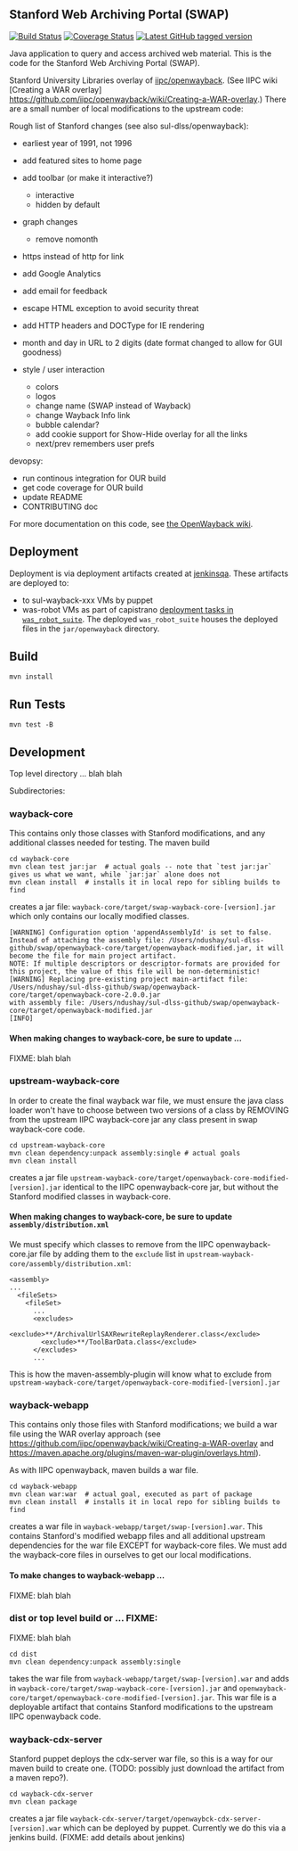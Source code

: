## Stanford Web Archiving Portal (SWAP)

[![Build Status](https://travis-ci.org/sul-dlss/swap.svg?branch=master)](https://travis-ci.org/sul-dlss/swap)
[![Coverage Status](https://coveralls.io/repos/github/sul-dlss/swap/badge.svg)](https://coveralls.io/github/sul-dlss/swap)
[![Latest GitHub tagged version](https://badge.fury.io/gh/sul-dlss%swap.svg)](https://badge.fury.io/gh/sul-dlss%2Fswap)

Java application to query and access archived web material. This is the code for the Stanford Web Archiving Portal (SWAP).

Stanford University Libraries overlay of [iipc/openwayback](https://github.com/iipc/openwayback).  (See IIPC wiki [Creating a WAR overlay] https://github.com/iipc/openwayback/wiki/Creating-a-WAR-overlay.)  There are a small number of local modifications to the upstream code:

Rough list of Stanford changes (see also sul-dlss/openwayback):

- earliest year of 1991, not 1996
- add featured sites to home page
- add toolbar (or make it interactive?)
  - interactive
  - hidden by default
- graph changes
  - remove nomonth
- https instead of http for link
- add Google Analytics
- add email for feedback
- escape HTML exception to avoid security threat
- add HTTP headers and DOCType for IE rendering
- month and day in URL to 2 digits (date format changed to allow for GUI goodness)

- style / user interaction
  - colors
  - logos
  - change name (SWAP instead of Wayback)
  - change Wayback Info link
  - bubble calendar?
  - add cookie support for Show-Hide overlay for all the links
  - next/prev remembers user prefs

devopsy:
- run continous integration for OUR build
- get code coverage for OUR build
- update README
- CONTRIBUTING doc


For more documentation on this code, see [the OpenWayback wiki](https://github.com/iipc/openwayback/wiki).

## Deployment

Deployment is via deployment artifacts created at [jenkinsqa](https://jenkinsqa.stanford.edu/job/was-swap/).  These artifacts are deployed to:
- to sul-wayback-xxx VMs by puppet
- was-robot VMs as part of capistrano [deployment tasks in `was_robot_suite`](https://github.com/sul-dlss/was_robot_suite/blob/master/config/deploy.rb#L47-L54). The deployed `was_robot_suite` houses the deployed files in the `jar/openwayback` directory.

## Build
```
mvn install
```

## Run Tests
```
mvn test -B
```

## Development

Top level directory ... blah blah


Subdirectories:

### wayback-core

This contains only those classes with Stanford modifications, and any additional classes needed for testing.  The maven build

```
cd wayback-core
mvn clean test jar:jar  # actual goals -- note that `test jar:jar` gives us what we want, while `jar:jar` alone does not
mvn clean install  # installs it in local repo for sibling builds to find
```

creates a jar file: `wayback-core/target/swap-wayback-core-[version].jar` which only contains
our locally modified classes.


```
[WARNING] Configuration option 'appendAssemblyId' is set to false.
Instead of attaching the assembly file: /Users/ndushay/sul-dlss-github/swap/openwayback-core/target/openwayback-modified.jar, it will become the file for main project artifact.
NOTE: If multiple descriptors or descriptor-formats are provided for this project, the value of this file will be non-deterministic!
[WARNING] Replacing pre-existing project main-artifact file: /Users/ndushay/sul-dlss-github/swap/openwayback-core/target/openwayback-core-2.0.0.jar
with assembly file: /Users/ndushay/sul-dlss-github/swap/openwayback-core/target/openwayback-modified.jar
[INFO]
```

#### When making changes to wayback-core, be sure to update ...

FIXME:  blah blah


### upstream-wayback-core

In order to create the final wayback war file, we must ensure the java class loader won't have to choose between two versions of a class by REMOVING from the upstream IIPC wayback-core jar any class present in swap wayback-core code.

```
cd upstream-wayback-core
mvn clean dependency:unpack assembly:single # actual goals
mvn clean install
```

creates a jar file `upstream-wayback-core/target/openwayback-core-modified-[version].jar` identical to the IIPC openwayback-core jar, but without the Stanford modified classes in wayback-core.

#### When making changes to wayback-core, be sure to update `assembly/distribution.xml`

We must specify which classes to remove from the IIPC openwayback-core.jar file by adding them to the `exclude` list in  `upstream-wayback-core/assembly/distribution.xml`:

```
<assembly>
...
  <fileSets>
    <fileSet>
      ...
      <excludes>
        <exclude>**/ArchivalUrlSAXRewriteReplayRenderer.class</exclude>
        <exclude>**/ToolBarData.class</exclude>
      </excludes>
      ...
```

This is how the maven-assembly-plugin will know what to exclude from `upstream-wayback-core/target/openwayback-core-modified-[version].jar`


### wayback-webapp

This contains only those files with Stanford modifications;  we build a war file using the WAR overlay approach (see https://github.com/iipc/openwayback/wiki/Creating-a-WAR-overlay and https://maven.apache.org/plugins/maven-war-plugin/overlays.html).  

As with IIPC openwayback, maven builds a war file.

```
cd wayback-webapp
mvn clean war:war  # actual goal, executed as part of package
mvn clean install  # installs it in local repo for sibling builds to find
```

creates a war file in `wayback-webapp/target/swap-[version].war`.  This contains Stanford's modified webapp files and all additional upstream dependencies for the war file EXCEPT for wayback-core files.  We must add the wayback-core files in ourselves to get our local modifications.

#### To make changes to wayback-webapp ...

FIXME:  blah blah


###  dist or top level build or ... FIXME:

FIXME:  blah blah

```
cd dist
mvn clean dependency:unpack assembly:single
```

takes the war file from `wayback-webapp/target/swap-[version].war` and adds in `wayback-core/target/swap-wayback-core-[version].jar` and `openwayback-core/target/openwayback-core-modified-[version].jar`.  This war file is a deployable artifact that contains Stanford modifications to the upstream IIPC openwayback code.


### wayback-cdx-server

Stanford puppet deploys the cdx-server war file, so this is a way for our maven build to create one.  (TODO: possibly just download the artifact from a maven repo?).  

```
cd wayback-cdx-server
mvn clean package
```

creates a jar file `wayback-cdx-server/target/openwaybck-cdx-server-[version].war` which can be deployed by puppet.  Currently we do this via a jenkins build.  (FIXME:  add details about jenkins)
